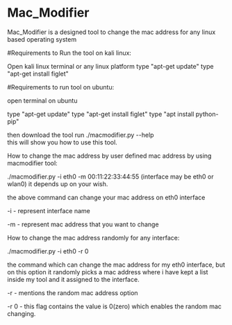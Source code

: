 # Mac_Modifier
Mac_Modifier is a designed tool to change the mac address for any linux based operating system


#Requirements to Run the tool on kali linux:

Open kali linux terminal or any linux platform
type "apt-get update"
type "apt-get install figlet"


#Requirements to run tool on ubuntu:

open terminal on ubuntu

type "apt-get update"
type "apt-get install figlet"
type "apt install python-pip"


then download the tool run ./macmodifier.py --help  
this will show you how to use this tool.

How to change the mac address by user defined mac address by using macmodifier tool:

./macmodifier.py -i eth0 -m 00:11:22:33:44:55       (interface may be eth0 or wlan0) it depends up on your wish.

the above command can change your mac address on eth0 interface

-i - represent interface name

-m - represent mac address that you want to change

How to change the mac address randomly for any interface:

./macmodifier.py -i eth0 -r 0

the command which can change the mac address for my eth0 interface, but on this option it randomly picks a mac address where i have kept a list inside my tool and it assigned to the interface.

-r - mentions the random mac address option 

-r 0 - this flag contains the value is 0(zero) which enables the random mac changing.




